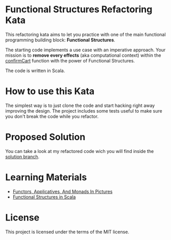 # Functional Structures Refactoring Kata

This refactoring kata aims to let you practice with one of the main functional programming building block: **Functional Structures**.

The starting code implements a use case with an imperative approach. Your mission is to **remove every effects** (aka computational context) within the [confirmCart](https://github.com/matteobaglini/functional-structures-refactoring-kata/blob/master/src/main/scala/App.scala#L5) function with the power of Functional Structures.

The code is written in Scala.

# How to use this Kata

The simplest way is to just clone the code and start hacking right away improving the design. The project includes some tests useful to make sure you don't break the code while you refactor.

# Proposed Solution

You can take a look at my refactored code wich you will find inside the [solution branch](https://github.com/matteobaglini/functional-structures-refactoring-kata/tree/solution).

# Learning Materials

- [Functors, Applicatives, And Monads In Pictures](http://adit.io/posts/2013-04-17-functors,_applicatives,_and_monads_in_pictures.html)
- [Functional Structures in Scala](https://www.youtube.com/watch?v=Dsd4pc99FSY&list=PLFrwDVdSrYE6dy14XCmUtRAJuhCxuzJp0)

# License
This project is licensed under the terms of the MIT license.